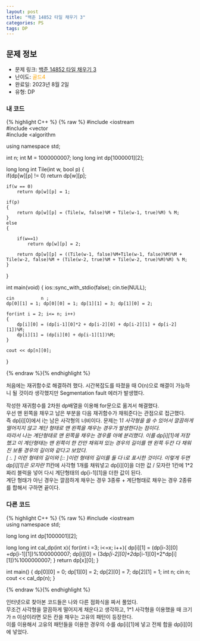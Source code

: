 ```yaml
---
layout: post
title: "백준 14852 타일 채우기 3"
categories: PS
tags: DP
---
```


## 문제 정보
- 문제 링크: [백준 14852 타일 채우기 3](https://www.acmicpc.net/problem/14852)
- 난이도: <span style="color:#FFA500">골드4</span>
- 완료일: 2023년 8월 2일
- 유형: DP

### 내 코드

{% highlight C++ %} {% raw %}
#include <iostream	
#include <vector	
#include <algorithm	

using namespace std;

int n;
int M = 1000000007;
long long int dp[1000001][2];

long long int Tile(int w, bool p)
{	
	if(dp[w][p] != 0)
		return dp[w][p];
	
	if(w == 0)
		return dp[w][p] = 1;
	
	if(p)
	{
		return dp[w][p] = (Tile(w, false)%M + Tile(w-1, true)%M) % M;
	}
	else
	{

		if(w==1)
			return dp[w][p] = 2;
		
		return dp[w][p] = ((Tile(w-1, false)%M+Tile(w-1, false)%M)%M + Tile(w-2, false)%M + (Tile(w-2, true)%M + Tile(w-2, true)%M)%M) % M;
	}
}

int main(void)
{
	ios::sync_with_stdio(false); cin.tie(NULL);
	
	cin 		 n ;
	dp[0][1] = 1; dp[0][0] = 1; dp[1][1] = 3; dp[1][0] = 2;
	
	for(int i = 2; i<= n; i++)
	{
		dp[i][0] = (dp[i-1][0]*2 + dp[i-2][0] + dp[i-2][1] + dp[i-2][1])%M;
		dp[i][1] = (dp[i][0] + dp[i-1][1])%M;
	}
	
	cout << dp[n][0];
}

{% endraw %}{% endhighlight %}

처음에는 재귀함수로 해결하려 했다. 시간복잡도를 따졌을 때 O(n)으로 해결이 가능하니 될 것이라 생각했지만 Segmentation fault 에러가 발생했다.

작성한 재귀함수를 2차원 dp배열을 이용해 for문으로 옮겨서 해결했다.  
우선 맨 왼쪽을 채우고 남은 부분을 다음 재귀함수가 채워준다는 관점으로 접근했다.  
즉 dp[i][0]에서 i는 남은 사각형의 너비이다. 문제는 1*1 사각형을 쓸 수 있어서 깔끔하게 떨어지지 않고 계단 형태로 맨 왼쪽을 채우는 경우가 발생한다는 점이다.  
따라서 나는 계단형태로 맨 왼쪽을 채우는 경우를 아예 분리했다. 이를 dp[i][1]에 저장했고 이 계단형태는 맨 왼쪽이 한 칸만 채워져 있는 경우의 길이를 맨 왼쪽 두칸 다 채워진 보통 경우의 길이와 같다고 보았다.  
[ :. ] 이런 형태의 길이와 [:: ]이런 형태의 길이를 둘 다 i로 표시한 것이다. 이렇게 두면 dp[i][1]은 모자란 1*1칸에 사각형 1개를 채워넣고 dp[i][0]을 더한 값 / 모자란 1칸에 1*2짜리 블럭을 넣어 다시 계단형태의 dp[i-1][1]을 더한 값이 된다.  
계단 형태가 아닌 경우는 깔끔하게 채우는 경우 3종류 + 계단형태로 채우는 경우 2종류를 합해서 구하면 끝이다.  

### 다른 코드

{% highlight C++ %} {% raw %}
#include <iostream	
using namespace std;

long long int dp[1000001][2];

long long int cal_dp(int x){
  for(int i =3; i<=x; i++){
	 dp[i][1] = (dp[i-3][0] +dp[i-1][1])%1000000007;
	 dp[i][0] = (3*dp[i-2][0]+2*dp[i-1][0]+2*dp[i][1])%1000000007;
  }
  return dp[x][0];
}

int main() {
 dp[0][0] = 0;
 dp[1][0] = 2;
 dp[2][0] = 7;
 dp[2][1] = 1;
 int n;
 cin 		 n;
 cout << cal_dp(n);
}

{% endraw %}{% endhighlight %}

인터넷으로 찾아본 코드들은 나와 다른 점화식을 짜서 풀었다.  
무조건 사각형을 깔끔하게 떨어지게 채운다고 생각하고, 1*1 사각형을 이용했을 때 크기가 n 이상이라면 모든 칸을 채우는 고유의 패턴이 등장한다.  
이를 이용해서 고유의 패턴들을 이용한 경우의 수를 dp[i][1]에 넣고 전체 합을 dp[i][0]에 넣었다.  

